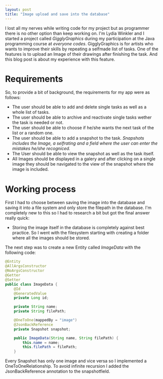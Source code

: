 ```yaml
---
layout: post
title: "Image upload and save into the database"
---
```

I lost all my nerves while writing code for my project but as programmer there is no other option than keep working on.
I'm Lydia Winkler and I started a project called *GigglyGraphics* during my participation at the Java programming course at *everyone codes*. GigglyGraphics is for artists who wants to improve their skills by repeating a selfmade list of tasks. One of the features is to upload an Image of their drawings after finishing the task. And this blog post is about my experience with this feature.

# Requirements

So, to provide a bit of background, the requirements for my app were as follows:
- The user should be able to add and delete single tasks as well as a whole list of tasks.
- The user should be able to archive and reactivate single tasks wether the task is needed or not.
- The user should be able to choose if he/she wants the next task of the list or a random one.
- The user should be able to add a snapshot to the task.
    *Snapshots includes the Image, a selfrating and a field where the user can enter the mistakes he/she recogniced.*
- The User should be able to view the snapshot as well as the task itself.
- All Images should be displayed in a galery and after clicking on a single image they should be navigated to the view of the snapshot where the image is included.

# Working process

First I had to choose between saving the image into the database and saving it into a file system and only store the filepath in the database.
I'm completely new to this so I had to research a bit but got the final answer really quick:
- Storing the image itself in the database is completely against best practice.
So I went with the filesystem starting with creating a folder where all the images should be stored.

The next step was to create a new Entity called *ImageData* with the following code:
```java
@Entity
@AllArgsConstructor
@NoArgsConstructor
@Getter
@Setter
public class ImageData {
    @Id
    @GeneratedValue
    private Long id;

    private String name;
    private String filePath;

    @OneToOne(mappedBy = "image")
    @JsonBackReference
    private Snapshot snapshot;

    public ImageData(String name, String filePath) {
        this.name = name;
        this.filePath = filePath;
    }
```

Every Snapshot has only one image and vice versa so I implemented a OneToOneRelationship. To avoid infinite recursion I added the JsonBackReference annotation to the snapshotfield.


